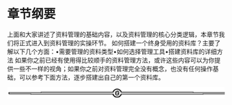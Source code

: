 # 章节纲要

上面和大家讲述了资料管理的基础内容，以及资料管理的核心分类逻辑，本章节我们将正式进入到资料管理的实操环节。
如何搭建一个终身受用的资料库？主要了解以下几个方面：•需要管理的资料类型•如何选择管理工具•搭建资料库的详细方法
如果你之前已经有使用得比较顺手的资料管理方法，或许这些内容可以为你提供一些不一样的视角；如果你之前对资料管理完全没有概念，也没有任何操作基础，可以参考下面方法，逐步搭建出自己的第一个资料库。

![](img/48cd64468259b66cdf739684899464c9.png)